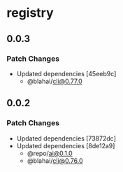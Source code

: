 # registry

## 0.0.3

### Patch Changes

- Updated dependencies [45eeb9c]
  - @blahai/cli@0.77.0

## 0.0.2

### Patch Changes

- Updated dependencies [73872dc]
- Updated dependencies [8de12a9]
  - @repo/ai@0.1.0
  - @blahai/cli@0.76.0
